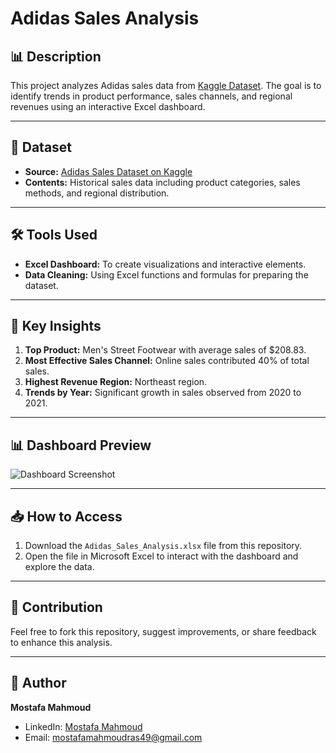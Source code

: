 # Adidas Sales Analysis

## 📊 Description
This project analyzes Adidas sales data from [Kaggle Dataset](https://www.kaggle.com/datasets/heemalichaudhari/adidas-sales-dataset). The goal is to identify trends in product performance, sales channels, and regional revenues using an interactive Excel dashboard.

---

## 📂 Dataset
- **Source:** [Adidas Sales Dataset on Kaggle](https://www.kaggle.com/datasets/heemalichaudhari/adidas-sales-dataset)
- **Contents:** Historical sales data including product categories, sales methods, and regional distribution.

---

## 🛠️ Tools Used
- **Excel Dashboard:** To create visualizations and interactive elements.
- **Data Cleaning:** Using Excel functions and formulas for preparing the dataset.

---

## 🔑 Key Insights
1. **Top Product:** Men's Street Footwear with average sales of $208.83.
2. **Most Effective Sales Channel:** Online sales contributed 40% of total sales.
3. **Highest Revenue Region:** Northeast region.
4. **Trends by Year:** Significant growth in sales observed from 2020 to 2021.

---

## 📊 Dashboard Preview
![Dashboard Screenshot](media/Capture.PNG)

---

## 📥 How to Access
1. Download the `Adidas_Sales_Analysis.xlsx` file from this repository.
2. Open the file in Microsoft Excel to interact with the dashboard and explore the data.

---

## 🤝 Contribution
Feel free to fork this repository, suggest improvements, or share feedback to enhance this analysis.

---

## 📝 Author
**Mostafa Mahmoud**  
- LinkedIn: [Mostafa Mahmoud](https://www.linkedin.com/in/mostafa-mahmoud-8a91901a7/)
- Email: mostafamahmoudras49@gmail.com

